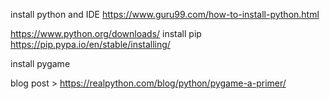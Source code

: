 install python and IDE
https://www.guru99.com/how-to-install-python.html

https://www.python.org/downloads/
install pip
https://pip.pypa.io/en/stable/installing/

install pygame




blog post > https://realpython.com/blog/python/pygame-a-primer/